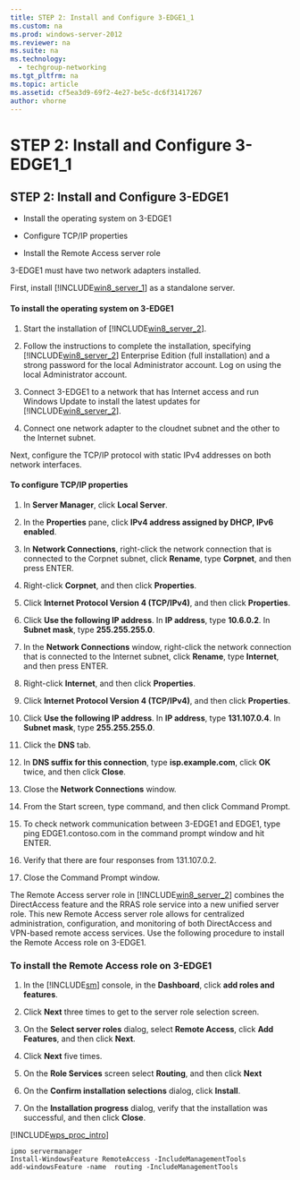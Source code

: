 ```yaml
---
title: STEP 2: Install and Configure 3-EDGE1_1
ms.custom: na
ms.prod: windows-server-2012
ms.reviewer: na
ms.suite: na
ms.technology: 
  - techgroup-networking
ms.tgt_pltfrm: na
ms.topic: article
ms.assetid: cf5ea3d9-69f2-4e27-be5c-dc6f31417267
author: vhorne
---
```

# STEP 2: Install and Configure 3-EDGE1_1
  
## STEP 2: Install and Configure 3\-EDGE1  
  
-   Install the operating system on 3\-EDGE1  
  
-   Configure TCP\/IP properties  
  
-   Install the Remote Access server role  
  
3\-EDGE1 must have two network adapters installed.  
  
First, install [!INCLUDE[win8_server_1](../Token/win8_server_1_md.md)] as a standalone server.  
  
#### To install the operating system on 3\-EDGE1  
  
1.  Start the installation of [!INCLUDE[win8_server_2](../Token/win8_server_2_md.md)].  
  
2.  Follow the instructions to complete the installation, specifying [!INCLUDE[win8_server_2](../Token/win8_server_2_md.md)] Enterprise Edition \(full installation\) and a strong password for the local Administrator account. Log on using the local Administrator account.  
  
3.  Connect 3\-EDGE1 to a network that has Internet access and run Windows Update to install the latest updates for [!INCLUDE[win8_server_2](../Token/win8_server_2_md.md)].  
  
4.  Connect one network adapter to the cloudnet subnet and the other to the Internet subnet.  
  
Next, configure the TCP\/IP protocol with static IPv4 addresses on both network interfaces.  
  
#### To configure TCP\/IP properties  
  
1.  In **Server Manager**, click **Local Server**.  
  
2.  In the **Properties** pane, click **IPv4 address assigned by DHCP, IPv6 enabled**.  
  
3.  In **Network Connections**, right\-click the network connection that is connected to the Corpnet subnet, click **Rename**, type **Corpnet**, and then press ENTER.  
  
4.  Right\-click **Corpnet**, and then click **Properties**.  
  
5.  Click **Internet Protocol Version 4 \(TCP\/IPv4\)**, and then click **Properties**.  
  
6.  Click **Use the following IP address**. In **IP address**, type **10.6.0.2**. In **Subnet mask**, type **255.255.255.0**.  
  
7.  In the **Network Connections** window, right\-click the network connection that is connected to the Internet subnet, click **Rename**, type **Internet**, and then press ENTER.  
  
8.  Right\-click **Internet**, and then click **Properties**.  
  
9. Click **Internet Protocol Version 4 \(TCP\/IPv4\)**, and then click **Properties**.  
  
10. Click **Use the following IP address**. In **IP address**, type **131.107.0.4**. In **Subnet mask**, type **255.255.255.0**.  
  
11. Click the **DNS** tab.  
  
12. In **DNS suffix for this connection**, type **isp.example.com**, click **OK** twice, and then click **Close**.  
  
13. Close the **Network Connections** window.  
  
14. From the Start screen, type command, and then click Command Prompt.  
  
15. To check network communication between 3\-EDGE1 and EDGE1, type ping EDGE1.contoso.com in the command prompt window and hit ENTER.  
  
16. Verify that there are four responses from 131.107.0.2.  
  
17. Close the Command Prompt window.  
  
The Remote Access server role in [!INCLUDE[win8_server_2](../Token/win8_server_2_md.md)] combines the DirectAccess feature and the RRAS role service into a new unified server role. This new Remote Access server role allows for centralized administration, configuration, and monitoring of both DirectAccess and VPN\-based remote access services. Use the following procedure to install the Remote Access role on 3\-EDGE1.  
  
### <a name="InstallDA"></a>To install the Remote Access role on 3\-EDGE1  
  
1.  In the [!INCLUDE[sm](../Token/sm_md.md)] console, in the **Dashboard**, click **add roles and features**.  
  
2.  Click **Next** three times to get to the server role selection screen.  
  
3.  On the **Select server roles** dialog, select **Remote Access**, click **Add Features**, and then click **Next**.  
  
4.  Click **Next** five times.  
  
5.  On the **Role Services** screen select **Routing**, and then click **Next**  
  
6.  On the **Confirm installation selections** dialog, click **Install**.  
  
7.  On the **Installation progress** dialog, verify that the installation was successful, and then click **Close**.  
  
[!INCLUDE[wps_proc_intro](../Token/wps_proc_intro_md.md)]  
  
```  
ipmo servermanager  
Install-WindowsFeature RemoteAccess -IncludeManagementTools  
add-windowsFeature -name  routing -IncludeManagementTools  
  
```  
  
